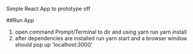 Simple React App to prototype off

##Run App
1. open command Prompt/Terminal to dir and using yarn run yarn install
2. after dependencies are installed run yarn start and a browser window should pop up 'localhost:3000'